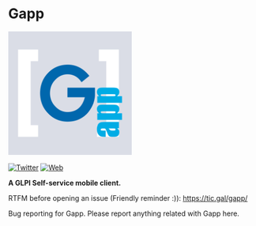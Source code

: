 # Gapp
<img src="https://raw.githubusercontent.com/ticgal/gapp/multimedia/gapp-512.png" alt="ActualTime Logo" height="250px" width="250px" class="js-lazy-loaded">

[![Twitter](https://img.shields.io/badge/Twitter-TICgal-blue.svg?style=flat-square)](https://twitter.com/ticgalcom)
[![Web](https://img.shields.io/badge/Web-TICgal-blue.svg?style=flat-square)](https://tic.gal/)

**A GLPI Self-service mobile client.**

RTFM before opening an issue (Friendly reminder :)): https://tic.gal/gapp/

Bug reporting for Gapp.
Please report anything related with Gapp here.
